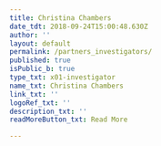 ```yaml
---
title: Christina Chambers
date_tdt: 2018-09-24T15:00:48.630Z
author: ''
layout: default
permalink: /partners_investigators/
published: true
isPublic_b: true
type_txt: x01-investigator
name_txt: Christina Chambers
link_txt: ''
logoRef_txt: ''
description_txt: ''
readMoreButton_txt: Read More

---
```



